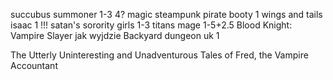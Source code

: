 succubus summoner 1-3 4?
magic steampunk pirate booty 1 
wings and tails isaac 1 !!! 
satan's sorority girls 1-3
titans mage 1-5+2.5
Blood Knight: Vampire Slayer jak wyjdzie
Backyard dungeon uk 1






 The Utterly Uninteresting and Unadventurous Tales of Fred, the Vampire Accountant